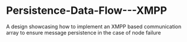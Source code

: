 # Persistence-Data-Flow---XMPP
A design showcasing how to implement an XMPP based communication array to ensure message persistence in the case of node failure
